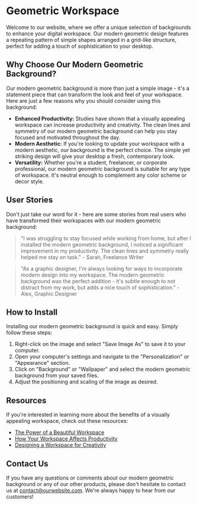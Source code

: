 <!--font:Cinzel-->

# Geometric Workspace

Welcome to our website, where we offer a unique selection of backgrounds to enhance your digital workspace. Our modern geometric design features a repeating pattern of simple shapes arranged in a grid-like structure, perfect for adding a touch of sophistication to your desktop.

## Why Choose Our Modern Geometric Background?

Our modern geometric background is more than just a simple image - it's a statement piece that can transform the look and feel of your workspace. Here are just a few reasons why you should consider using this background:

- **Enhanced Productivity:** Studies have shown that a visually appealing workspace can increase productivity and creativity. The clean lines and symmetry of our modern geometric background can help you stay focused and motivated throughout the day.
- **Modern Aesthetic:** If you're looking to update your workspace with a modern aesthetic, our background is the perfect choice. The simple yet striking design will give your desktop a fresh, contemporary look.
- **Versatility:** Whether you're a student, freelancer, or corporate professional, our modern geometric background is suitable for any type of workspace. It's neutral enough to complement any color scheme or decor style.

## User Stories

Don't just take our word for it - here are some stories from real users who have transformed their workspaces with our modern geometric background:

> "I was struggling to stay focused while working from home, but after I installed the modern geometric background, I noticed a significant improvement in my productivity. The clean lines and symmetry really helped me stay on task." - Sarah, Freelance Writer

> "As a graphic designer, I'm always looking for ways to incorporate modern design into my workspace. The modern geometric background was the perfect addition - it's subtle enough to not distract from my work, but adds a nice touch of sophistication." - Alex, Graphic Designer

## How to Install

Installing our modern geometric background is quick and easy. Simply follow these steps:

1. Right-click on the image and select "Save Image As" to save it to your computer.
2. Open your computer's settings and navigate to the "Personalization" or "Appearance" section.
3. Click on "Background" or "Wallpaper" and select the modern geometric background from your saved files.
4. Adjust the positioning and scaling of the image as desired.

## Resources

If you're interested in learning more about the benefits of a visually appealing workspace, check out these resources:

- [The Power of a Beautiful Workspace](#)
- [How Your Workspace Affects Productivity](#)
- [Designing a Workspace for Creativity](#)

## Contact Us

If you have any questions or comments about our modern geometric background or any of our other products, please don't hesitate to contact us at [contact@ourwebsite.com](mailto:contact@ourwebsite.com). We're always happy to hear from our customers!

<!--

Write me content for website with wallpaper which alt text is:

"A wallpaper with a repeating pattern of simple geometric shapes, arranged in a grid-like structure."

The name/title of the page should not be 1:1 copy of the alt text but rather a real content of the website which is using this wallpaper.

- Use markdown format 
- Start with heading
- Heading should be short and concise
- The content should look like a real website 
- The website should not be about the wallpaper, wallpaper is just a related background
- Heading should be contain work "wallpaper" or "background"
- Include real sections like references, contact, user stories, etc. use things relevant to the page purpose.
- Feel free to use structure like headings, bullets, numbering, blockquotes, paragraphs, horizontal lines, etc.
- You can use formatting like bold or _italic_
- You can include UTF-8 emojis
- Links should be only #hash anchors (and you can refer to the document itself)
- Do not include images


---


# Geometric Grid Wallpaper: Elevate Your Workspace

Welcome to our website, where we offer a unique selection of wallpapers to enhance your digital workspace. Our Geometric Grid wallpaper features a repeating pattern of simple geometric shapes arranged in a grid-like structure, perfect for adding a touch of modern sophistication to your desktop.

## Why Choose Geometric Grid Wallpaper?

Our Geometric Grid wallpaper is more than just a background image - it's a statement piece that can transform the look and feel of your workspace. Here are just a few reasons why you should consider using this wallpaper:

- **Enhanced Productivity:** Studies have shown that a visually appealing workspace can increase productivity and creativity. The clean lines and symmetry of our Geometric Grid wallpaper can help you stay focused and motivated throughout the day.
- **Modern Aesthetic:** If you're looking to update your workspace with a modern aesthetic, our Geometric Grid wallpaper is the perfect choice. The simple yet striking design will give your desktop a fresh, contemporary look.
- **Versatility:** Whether you're a student, freelancer, or corporate professional, our Geometric Grid wallpaper is suitable for any type of workspace. It's neutral enough to complement any color scheme or decor style.

## User Stories

Don't just take our word for it - here are some stories from real users who have transformed their workspaces with our Geometric Grid wallpaper:

> "I was struggling to stay focused while working from home, but after I installed the Geometric Grid wallpaper, I noticed a significant improvement in my productivity. The clean lines and symmetry really helped me stay on task." - Sarah, Freelance Writer

> "As a graphic designer, I'm always looking for ways to incorporate modern design into my workspace. The Geometric Grid wallpaper was the perfect addition - it's subtle enough to not distract from my work, but adds a nice touch of sophistication." - Alex, Graphic Designer

## How to Install

Installing our Geometric Grid wallpaper is quick and easy. Simply follow these steps:

1. Right-click on the image and select "Save Image As" to save it to your computer.
2. Open your computer's settings and navigate to the "Personalization" or "Appearance" section.
3. Click on "Background" or "Wallpaper" and select the Geometric Grid image from your saved files.
4. Adjust the positioning and scaling of the image as desired.

## References

If you're interested in learning more about the benefits of a visually appealing workspace, check out these resources:

- [The Power of a Beautiful Workspace](#)
- [How Your Workspace Affects Productivity](#)
- [Designing a Workspace for Creativity](#)

## Contact Us

If you have any questions or comments about our Geometric Grid wallpaper or any of our other products, please don't hesitate to contact us at [contact@ourwebsite.com](mailto:contact@ourwebsite.com). We're always happy to hear from our customers!


---


Heading should not include word "wallpaper". The website should not be about the wallpaper itself, wallpaper is just a related background, rewrite whole content.


---


# Elevate Your Workspace with a Modern Geometric Design

Welcome to our website, where we offer a unique selection of backgrounds to enhance your digital workspace. Our modern geometric design features a repeating pattern of simple shapes arranged in a grid-like structure, perfect for adding a touch of sophistication to your desktop.

## Why Choose Our Modern Geometric Background?

Our modern geometric background is more than just a simple image - it's a statement piece that can transform the look and feel of your workspace. Here are just a few reasons why you should consider using this background:

- **Enhanced Productivity:** Studies have shown that a visually appealing workspace can increase productivity and creativity. The clean lines and symmetry of our modern geometric background can help you stay focused and motivated throughout the day.
- **Modern Aesthetic:** If you're looking to update your workspace with a modern aesthetic, our background is the perfect choice. The simple yet striking design will give your desktop a fresh, contemporary look.
- **Versatility:** Whether you're a student, freelancer, or corporate professional, our modern geometric background is suitable for any type of workspace. It's neutral enough to complement any color scheme or decor style.

## User Stories

Don't just take our word for it - here are some stories from real users who have transformed their workspaces with our modern geometric background:

> "I was struggling to stay focused while working from home, but after I installed the modern geometric background, I noticed a significant improvement in my productivity. The clean lines and symmetry really helped me stay on task." - Sarah, Freelance Writer

> "As a graphic designer, I'm always looking for ways to incorporate modern design into my workspace. The modern geometric background was the perfect addition - it's subtle enough to not distract from my work, but adds a nice touch of sophistication." - Alex, Graphic Designer

## How to Install

Installing our modern geometric background is quick and easy. Simply follow these steps:

1. Right-click on the image and select "Save Image As" to save it to your computer.
2. Open your computer's settings and navigate to the "Personalization" or "Appearance" section.
3. Click on "Background" or "Wallpaper" and select the modern geometric background from your saved files.
4. Adjust the positioning and scaling of the image as desired.

## Resources

If you're interested in learning more about the benefits of a visually appealing workspace, check out these resources:

- [The Power of a Beautiful Workspace](#)
- [How Your Workspace Affects Productivity](#)
- [Designing a Workspace for Creativity](#)

## Contact Us

If you have any questions or comments about our modern geometric background or any of our other products, please don't hesitate to contact us at [contact@ourwebsite.com](mailto:contact@ourwebsite.com). We're always happy to hear from our customers!

-->
